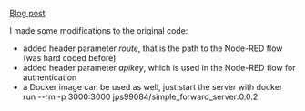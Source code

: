[Blog post](https://suedbroecker.net/2019/03/13/cors-and-node-red-using-a-simple-forward-server/)

I made some modifications to the original code:
- added header parameter *route*, that is the path to the Node-RED flow (was hard coded before)
- added header parameter *apikey*, which is used in the Node-RED flow for authentication
- a Docker image can be used as well, just start the server with docker run --rm -p 3000:3000 jps99084/simple_forward_server:0.0.2
